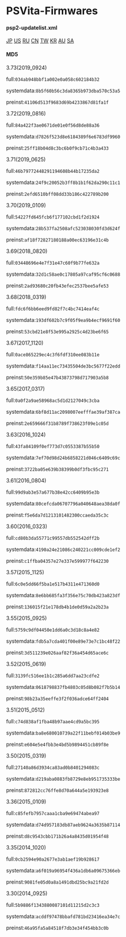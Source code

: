 # PSVita-Firmwares
#### psp2-updatelist.xml
[JP](http://fjp01.psp2.update.playstation.net/update/psp2/list/jp/psp2-updatelist.xml)
[US](http://fus01.psp2.update.playstation.net/update/psp2/list/us/psp2-updatelist.xml)
[RU](http://fru01.psp2.update.playstation.net/update/psp2/list/ru/psp2-updatelist.xml)
[CN](http://fcn01.psp2.update.playstation.net/update/psp2/list/cn/psp2-updatelist.xml)
[TW](http://ftw01.psp2.update.playstation.net/update/psp2/list/tw/psp2-updatelist.xml)
[KR](http://fkr01.psp2.update.playstation.net/update/psp2/list/kr/psp2-updatelist.xml)
[AU](http://fau01.psp2.update.playstation.net/update/psp2/list/au/psp2-updatelist.xml)
[SA](http://fsa01.psp2.update.playstation.net/update/psp2/list/sa/psp2-updatelist.xml)
#### MD5
3.73(2019_0924)

full:`034ab948bbf1a002e0a058c602184b32`

systemdata:`8b5f60b56c3da8365b973dba570c53a5`

preinst:`41106d513f9683d69b4233867d81fa1f`

3.72(2019_0816)

full:`84a422f3ae0671de01e0f56d8de88a36`

systemdata:`d7826f523d8e6184389f6e6783df9960`

preinst:`25ff18b04d8c3bc6b0f9cb71c4b3a433`

3.71(2019_0625)

full:`46b79772448291194608b44b17235da2`

systemdata:`24f9c20052b3ff8b1b1f62da290c11c1`

preinst:`2efd6510bff08dd33b186c422789b200`

3.70(2019_0109)

full:`54227fd645fcb6f177102cbd1f2d1924`

systemdata:`28b537fa2508afc523038030fd3d624f`

preinst:`af18f72827180188a00ec63196e31c4b`

3.69(2018_0820)

full:`03448696e4e7f31e47c60f9b77fe632a`

systemdata:`32d1c58ae0c17805a97caf95cf6c0688`

preinst:`2ad93680c20fb43efec2537bee5afe53`

3.68(2018_0319)

full:`fdc6f6bb6eed9fd82f7c4bc7414eaf4c`

systemdata:`193df602b7c9f05f9ea9b4ecf9691f60`

preinst:`53cbd21e8f53e995a2925c4d23be6f65`

3.67(2017_1120)

full:`0ace865229ec4c3f6fdf310ee083b11e`

systemdata:`f14aa11ec73435504de3bc5677f22edd`

preinst:`50e359b85e47b43873798d717903a5b8`

3.65(2017_0317)

full:`0a0f2a9ae58968ac5d1d2127049c3cba`

systemdata:`6bf8d11ac2098007eefffae39af387ca`

preinst:`2e659666f31b8789f738623f09e1c05d`

3.63(2016_1024)

full:`43fa84109f0ef773d7c0553387b55b50`

systemdata:`7ef70d98d24b6858221d046c6409c69c`

preinst:`3722ba05e639b38399b0df3fbc95c271`

3.61(2016_0804)

full:`99d9ab3e57a677b38e42cc6409b95e3b`

systemdata:`80cefcda06707796a040648aea38da0f`

preinst:`f5e6da7d1213101482300ccaeda35c3c`

3.60(2016_0323)

full:`cd80b3da55771c99557db552542dff2b`

systemdata:`4190a24e21086c240221cc009cde1ef2`

preinst:`c1ffba04357e27e337e599977f642230`

3.57(2015_1125)

full:`6c0e5dd66f5ba1e517b4311e471360d0`

systemdata:`8e6bb685fa3f356e75c70db423a823df`

preinst:`136015f21e178db4b1de0d59a2a2b23a`

3.55(2015_0925)

full:`5759c9df04450e1dd6a0c3d18c8a4e82`

systemdata:`fdb5a7cda401f00e89e73e7c1bc48f22`

preinst:`3d511239e026aaf82f36a454d65ace6c`

3.52(2015_0619)

full:`3139fc516ee1b1c285a6dd7aa23cdfe2`

systemdata:`0618798837fb4803c05d8b082f7b5b14`

preinst:`98b23a35eeffe3f2f036adce64ff2404`

3.51(2015_0512)

full:`c74d838af1fba48b97aae4cd9a5bc395`

systemdata:`ba8e680010739a22f11bebf014b03be9`

preinst:`e604e5e4fbb3e4bd5b9894451cb89f8e`

3.50(2015_0319)

full:`27140a86d3934ca83ad0b8401294083c`

systemdata:`d219aba0883fb8729e8eb951735333be`

preinst:`872812cc76ffe8d70a644a5e193923e8`

3.36(2015_0109)

full:`c85fefb7957caaa1cba9e69474abea97`

systemdata:`d74d957183db87aeb9624a3635b87114`

preinst:`d8c9543cbb171b26a4a8435d01954f48`

3.35(2014_1020)

full:`0cb2594e90a2677e3ab1aef19b928617`

systemdata:`a6f019a96954f436a1db6a09675366eb`

preinst:`9081fe05d0a8a1491dbd25bc9a21fd2d`

3.30(2014_0925)

full:`5b9886f1343880087101d11215d2c3c3`

systemdata:`acddf97478bbafd781bd23416ea34e7c`

preinst:`46a95fa5a84518f7db3e34f454bb3c0b`
